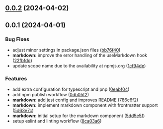 ## [0.0.2](https://github.com/phinpho/simplecomponent/compare/v0.0.1...v0.0.2) (2024-04-02)



## 0.0.1 (2024-04-01)


### Bug Fixes

* adjust minor settings in package.json files ([bb76f40](https://github.com/phinpho/simplecomponent/commit/bb76f403906f94564e0dcd7fdd6fe1dcfa7c624a))
* **markdown:** improve the error handling of the useMarkdown hook ([22fbfdd](https://github.com/phinpho/simplecomponent/commit/22fbfdd1fd26dda68bdbc5a5b35d4b9f26a7af40))
* update scope name due to the availability at npmjs.org ([1cf94de](https://github.com/phinpho/simplecomponent/commit/1cf94de3c841a5a86dc805678f2699be9d5916b0))


### Features

* add extra configuration for typescript and pnp ([0eabf04](https://github.com/phinpho/simplecomponent/commit/0eabf04f9a2d9ae5e332f570ff2b0acef7305197))
* add npm publish workflow ([0db05f2](https://github.com/phinpho/simplecomponent/commit/0db05f2a5b3cc1934e3b103209043088f1ae00c3))
* **markdown:** add jest config and improves README ([786c6f2](https://github.com/phinpho/simplecomponent/commit/786c6f2cf3f114fdf0ec1718779379b063676d9a))
* **markdown:** implement markdown component with frontmatter support ([5d63e7c](https://github.com/phinpho/simplecomponent/commit/5d63e7ca6ae3d09f208d269b53a7e80845835cfd))
* **markdown:** initial setup for the markdown component ([5dd5e5f](https://github.com/phinpho/simplecomponent/commit/5dd5e5fc2931a9c26c48bd0cbdbff6a7d879f1f7))
* setup eslint and linting workflow ([8ca03a6](https://github.com/phinpho/simplecomponent/commit/8ca03a6acb265a6b5dbc9d4b03dbc4f1c23a09e9))



